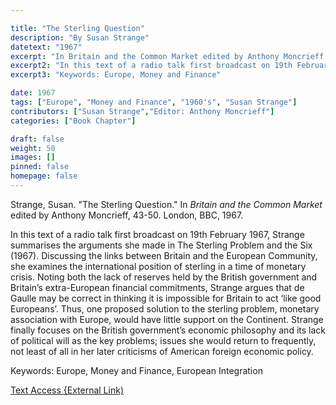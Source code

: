 ```yaml
---

title: "The Sterling Question"
description: "By Susan Strange"
datetext: "1967"
excerpt: "In Britain and the Common Market edited by Anthony Moncrieff, 43-50. London, BBC, 1967."
excerpt2: "In this text of a radio talk first broadcast on 19th February 1967, Strange summarises the arguments she made in The Sterling Problem and the Six (1967). Discussing the links between Britain and the European Community, she examines the international position of sterling in a time of monetary crisis. Noting both the lack of reserves held by the British government and Britain’s extra-European financial commitments, Strange argues that de Gaulle may be correct in thinking it is impossible for Britain to act ‘like good Europeans’. Thus, one proposed solution to the sterling problem, monetary association with Europe, would have little support on the Continent. Strange finally focuses on the British government’s economic philosophy and its lack of political will as the key problems; issues she would return to frequently, not least of all in her later criticisms of American foreign economic policy."
excerpt3: "Keywords: Europe, Money and Finance"

date: 1967
tags: ["Europe", "Money and Finance", "1960's", "Susan Strange"]
contributors: ["Susan Strange","Editor: Anthony Moncrieff"]
categories: ["Book Chapter"]

draft: false
weight: 50
images: []
pinned: false
homepage: false
---
```


Strange, Susan. "The Sterling Question." In <i>Britain and the Common Market</i> edited by Anthony Moncrieff, 43-50. London, BBC, 1967.

In this text of a radio talk first broadcast on 19th February 1967, Strange summarises the arguments she made in The Sterling Problem and the Six (1967). Discussing the links between Britain and the European Community, she examines the international position of sterling in a time of monetary crisis. Noting both the lack of reserves held by the British government and Britain’s extra-European financial commitments, Strange argues that de Gaulle may be correct in thinking it is impossible for Britain to act ‘like good Europeans’. Thus, one proposed solution to the sterling problem, monetary association with Europe, would have little support on the Continent. Strange finally focuses on the British government’s economic philosophy and its lack of political will as the key problems; issues she would return to frequently, not least of all in her later criticisms of American foreign economic policy.

Keywords: Europe, Money and Finance, European Integration

[Text Access {External Link)](https://www.worldcat.org/title/1070865108)
